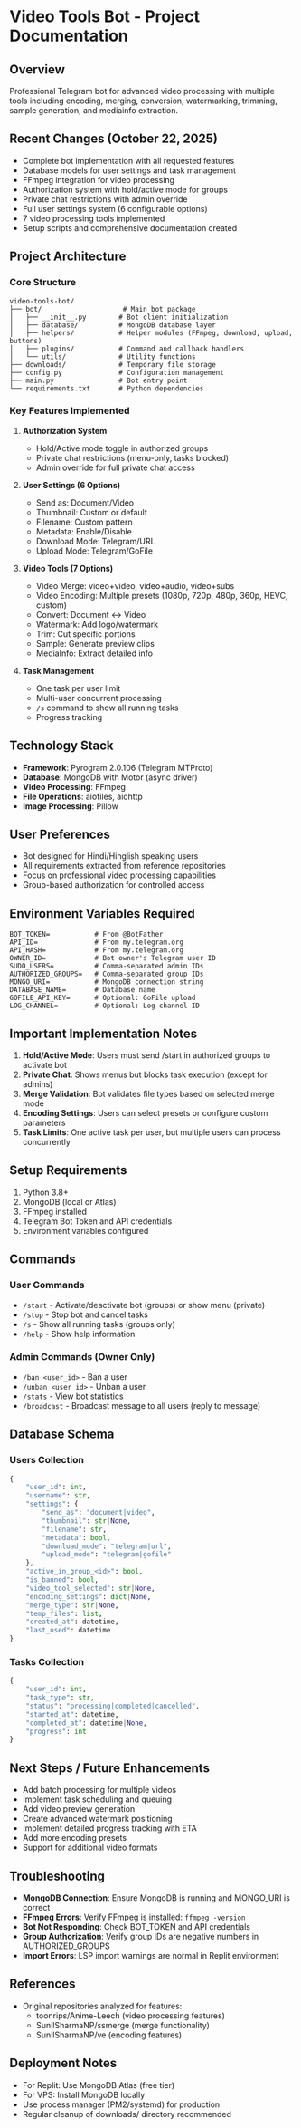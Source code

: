 # Video Tools Bot - Project Documentation

## Overview
Professional Telegram bot for advanced video processing with multiple tools including encoding, merging, conversion, watermarking, trimming, sample generation, and mediainfo extraction.

## Recent Changes (October 22, 2025)
- Complete bot implementation with all requested features
- Database models for user settings and task management
- FFmpeg integration for video processing
- Authorization system with hold/active mode for groups
- Private chat restrictions with admin override
- Full user settings system (6 configurable options)
- 7 video processing tools implemented
- Setup scripts and comprehensive documentation created

## Project Architecture

### Core Structure
```
video-tools-bot/
├── bot/                    # Main bot package
│   ├── __init__.py        # Bot client initialization
│   ├── database/          # MongoDB database layer
│   ├── helpers/           # Helper modules (FFmpeg, download, upload, buttons)
│   ├── plugins/           # Command and callback handlers
│   └── utils/             # Utility functions
├── downloads/             # Temporary file storage
├── config.py              # Configuration management
├── main.py                # Bot entry point
└── requirements.txt       # Python dependencies
```

### Key Features Implemented
1. **Authorization System**
   - Hold/Active mode toggle in authorized groups
   - Private chat restrictions (menu-only, tasks blocked)
   - Admin override for full private chat access

2. **User Settings (6 Options)**
   - Send as: Document/Video
   - Thumbnail: Custom or default
   - Filename: Custom pattern
   - Metadata: Enable/Disable
   - Download Mode: Telegram/URL
   - Upload Mode: Telegram/GoFile

3. **Video Tools (7 Options)**
   - Video Merge: video+video, video+audio, video+subs
   - Video Encoding: Multiple presets (1080p, 720p, 480p, 360p, HEVC, custom)
   - Convert: Document ↔ Video
   - Watermark: Add logo/watermark
   - Trim: Cut specific portions
   - Sample: Generate preview clips
   - MediaInfo: Extract detailed info

4. **Task Management**
   - One task per user limit
   - Multi-user concurrent processing
   - `/s` command to show all running tasks
   - Progress tracking

## Technology Stack
- **Framework**: Pyrogram 2.0.106 (Telegram MTProto)
- **Database**: MongoDB with Motor (async driver)
- **Video Processing**: FFmpeg
- **File Operations**: aiofiles, aiohttp
- **Image Processing**: Pillow

## User Preferences
- Bot designed for Hindi/Hinglish speaking users
- All requirements extracted from reference repositories
- Focus on professional video processing capabilities
- Group-based authorization for controlled access

## Environment Variables Required
```
BOT_TOKEN=           # From @BotFather
API_ID=              # From my.telegram.org
API_HASH=            # From my.telegram.org
OWNER_ID=            # Bot owner's Telegram user ID
SUDO_USERS=          # Comma-separated admin IDs
AUTHORIZED_GROUPS=   # Comma-separated group IDs
MONGO_URI=           # MongoDB connection string
DATABASE_NAME=       # Database name
GOFILE_API_KEY=      # Optional: GoFile upload
LOG_CHANNEL=         # Optional: Log channel ID
```

## Important Implementation Notes
1. **Hold/Active Mode**: Users must send /start in authorized groups to activate bot
2. **Private Chat**: Shows menus but blocks task execution (except for admins)
3. **Merge Validation**: Bot validates file types based on selected merge mode
4. **Encoding Settings**: Users can select presets or configure custom parameters
5. **Task Limits**: One active task per user, but multiple users can process concurrently

## Setup Requirements
1. Python 3.8+
2. MongoDB (local or Atlas)
3. FFmpeg installed
4. Telegram Bot Token and API credentials
5. Environment variables configured

## Commands
### User Commands
- `/start` - Activate/deactivate bot (groups) or show menu (private)
- `/stop` - Stop bot and cancel tasks
- `/s` - Show all running tasks (groups only)
- `/help` - Show help information

### Admin Commands (Owner Only)
- `/ban <user_id>` - Ban a user
- `/unban <user_id>` - Unban a user
- `/stats` - View bot statistics
- `/broadcast` - Broadcast message to all users (reply to message)

## Database Schema
### Users Collection
```python
{
    "user_id": int,
    "username": str,
    "settings": {
        "send_as": "document|video",
        "thumbnail": str|None,
        "filename": str,
        "metadata": bool,
        "download_mode": "telegram|url",
        "upload_mode": "telegram|gofile"
    },
    "active_in_group_<id>": bool,
    "is_banned": bool,
    "video_tool_selected": str|None,
    "encoding_settings": dict|None,
    "merge_type": str|None,
    "temp_files": list,
    "created_at": datetime,
    "last_used": datetime
}
```

### Tasks Collection
```python
{
    "user_id": int,
    "task_type": str,
    "status": "processing|completed|cancelled",
    "started_at": datetime,
    "completed_at": datetime|None,
    "progress": int
}
```

## Next Steps / Future Enhancements
- Add batch processing for multiple videos
- Implement task scheduling and queuing
- Add video preview generation
- Create advanced watermark positioning
- Implement detailed progress tracking with ETA
- Add more encoding presets
- Support for additional video formats

## Troubleshooting
- **MongoDB Connection**: Ensure MongoDB is running and MONGO_URI is correct
- **FFmpeg Errors**: Verify FFmpeg is installed: `ffmpeg -version`
- **Bot Not Responding**: Check BOT_TOKEN and API credentials
- **Group Authorization**: Verify group IDs are negative numbers in AUTHORIZED_GROUPS
- **Import Errors**: LSP import warnings are normal in Replit environment

## References
- Original repositories analyzed for features:
  - toonrips/Anime-Leech (video processing features)
  - SunilSharmaNP/ssmerge (merge functionality)
  - SunilSharmaNP/ve (encoding features)

## Deployment Notes
- For Replit: Use MongoDB Atlas (free tier)
- For VPS: Install MongoDB locally
- Use process manager (PM2/systemd) for production
- Regular cleanup of downloads/ directory recommended
